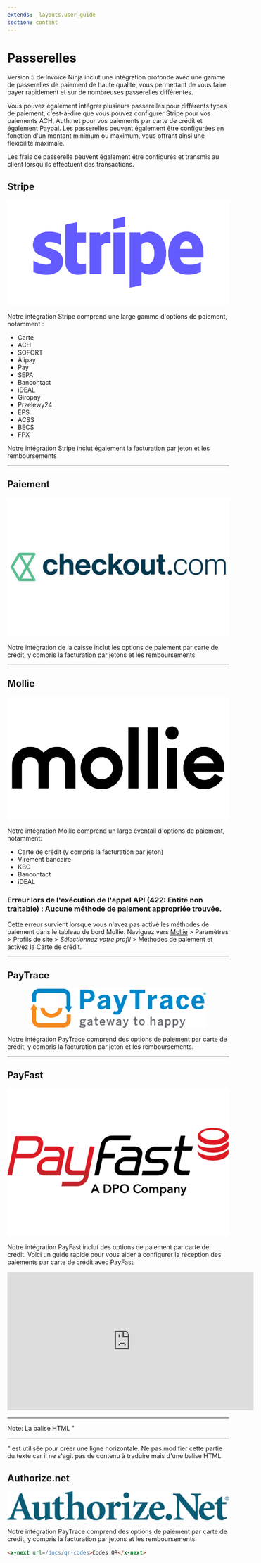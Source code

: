 ```yaml
---
extends: _layouts.user_guide 
section: content
---
```


# Passerelles

Version 5 de Invoice Ninja inclut une intégration profonde avec une gamme de passerelles de paiement de haute qualité, vous permettant de vous faire payer rapidement et sur de nombreuses passerelles différentes.

Vous pouvez également intégrer plusieurs passerelles pour différents types de paiement, c'est-à-dire que vous pouvez configurer Stripe pour vos paiements ACH, Auth.net pour vos paiements par carte de crédit et également Paypal. Les passerelles peuvent également être configurées en fonction d'un montant minimum ou maximum, vous offrant ainsi une flexibilité maximale.

Les frais de passerelle peuvent également être configurés et transmis au client lorsqu'ils effectuent des transactions.

## Stripe
<p align="center">
    <img class="h-40" src="/assets/images/gateways/stripe.svg" alt="Stripe"/>
</p>

Notre intégration Stripe comprend une large gamme d'options de paiement, notamment :

- Carte
- ACH
- SOFORT
- Alipay
- Pay
- SEPA
- Bancontact
- iDEAL
- Giropay
- Przelewy24
- EPS
- ACSS
- BECS
- FPX

Notre intégration Stripe inclut également la facturation par jeton et les remboursements

<hr>

## Paiement
<p align="center">
    <img class="h-50" src="/assets/images/gateways/checkout.jpg" alt="Checkout.com"/>
</p>

Notre intégration de la caisse inclut les options de paiement par carte de crédit, y compris la facturation par jetons et les remboursements.
<hr>

## Mollie
<p align="center">
	<img class="h-20" src="/assets/images/gateways/mollie.png" alt="Mollie"/>
</p>

Notre intégration Mollie comprend un large éventail d'options de paiement, notamment:

- Carte de crédit (y compris la facturation par jeton)
- Virement bancaire
- KBC
- Bancontact
- iDEAL

### Erreur lors de l'exécution de l'appel API (422: Entité non traitable) : Aucune méthode de paiement appropriée trouvée.

Cette erreur survient lorsque vous n'avez pas activé les méthodes de paiement dans le tableau de bord Mollie.
Naviguez vers [Mollie](https://mollie.com/dashboard) > Paramètres > Profils de site > _Sélectionnez votre profil_ > Méthodes de paiement et activez la Carte de crédit.

---


## PayTrace
<p align="center">
    <img class="h-20" src="/assets/images/gateways/paytrace.svg" alt="PayTrace"/>
</p>

Notre intégration PayTrace comprend des options de paiement par carte de crédit, y compris la facturation par jeton et les remboursements.

<hr>

## PayFast
<p align="center">
	<img class="h-25" src="/assets/images/gateways/payfast.png" alt="PayFast"/>
</p>

Notre intégration PayFast inclut des options de paiement par carte de crédit. Voici un guide rapide pour vous aider à configurer la réception des paiements par carte de crédit avec PayFast

<p align="center">
<iframe width="560" height="315" src="https://www.youtube.com/embed/SOQhEidfwdk" title="Lecteur vidéo YouTube" frameborder="0" allow="accelerometer; autoplay; clipboard-write; encrypted-media; gyroscope; picture-in-picture" allowfullscreen></iframe>
</p>

---

Note: La balise HTML "<hr>" est utilisée pour créer une ligne horizontale. Ne pas modifier cette partie du texte car il ne s'agit pas de contenu à traduire mais d'une balise HTML.

## Authorize.net
<p align="center">
	<img class="h-20" src="/assets/images/gateways/authorize.png" alt="Authorize.net"/>
</p>

Notre intégration PayTrace comprend des options de paiement par carte de crédit, y compris la facturation par jetons et les remboursements.

```markdown
<x-next url=/docs/qr-codes>Codes QR</x-next>
```


